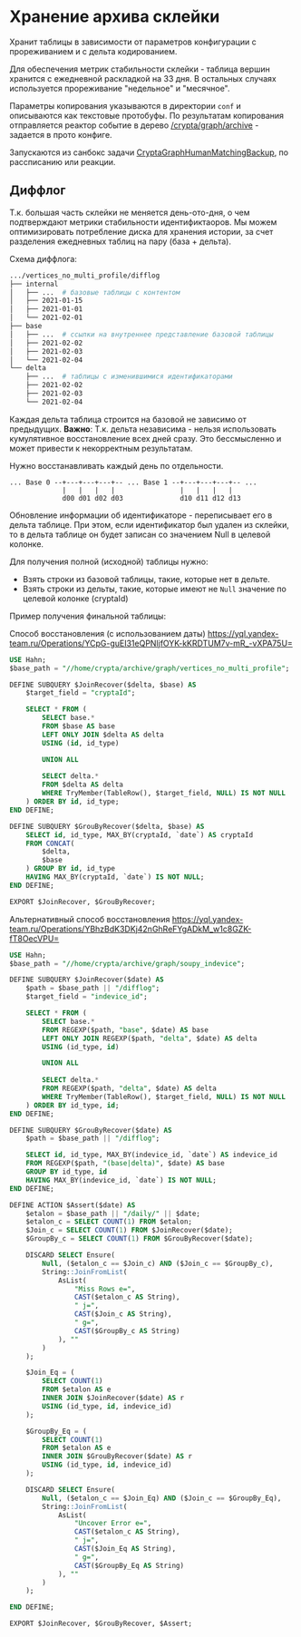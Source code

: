 Хранение архива склейки
=======================

Хранит таблицы в зависимости от параметров конфигурации с прореживанием и с дельта кодированием.

Для обеспечения метрик стабильности склейки - таблица вершин хранится с ежедневной раскладкой на 33 дня.
В остальных случаях используется прореживание "недельное" и "месячное".

Параметры копирования указываются в директории `conf` и описываются как текстовые протобуфы.
По результатам копирования отправляется реактор событие в дерево [/crypta/graph/archive](https://reactor.yandex-team.ru/browse?selected=8126289) - задается в прото конфиге.

Запускаются из санбокс задачи [CryptaGraphHumanMatchingBackup](https://a.yandex-team.ru/arc/trunk/arcadia/sandbox/projects/crypta/graph/matching/backup), по рассписанию или реакции.

## Диффлог

Т.к. большая часть склейки не меняется день-ото-дня, о чем подтверждают метрики стабильности идентификтаоров.
Мы можем оптимизировать потребление диска для хранения истории, за счет разделения ежедневных таблиц на пару (база + дельта).

Схема диффлога:

```bash
.../vertices_no_multi_profile/difflog
├── internal
│   ├── ...  # базовые таблицы с контентом
│   ├── 2021-01-15
│   ├── 2021-01-01
│   └── 2021-02-01
├── base
│   ├── ...  # ссылки на внутреннее представление базовой таблицы
│   ├── 2021-02-02
│   ├── 2021-02-03
│   └── 2021-02-04
└── delta
    ├── ...  # таблицы с изменившимися идентификаторами
    ├── 2021-02-02
    ├── 2021-02-03
    └── 2021-02-04
```

Каждая дельта таблица строится на базовой не зависимо от предыдущих.
**Важно**: Т.к. дельта независима - нельзя использовать кумулятивное восстановление всех дней сразу.
Это бессмысленно и может привести к некорректным результатам.

Нужно восстанавливать каждый день по отдельности.


```base
... Base 0 --+---+---+---+-- ... Base 1 --+---+---+---+-- ...
             |   |   |   |                |   |   |   |  
             d00 d01 d02 d03              d10 d11 d12 d13
```

Обновление информации об идентификаторе - переписывает его в дельта таблице.
При этом, если идентификатор был удален из склейки,
то в дельта таблице он будет записан со значением Null в целевой колонке.

Для получения полной (исходной) таблицы нужно:
 - Взять строки из базовой таблицы, такие, которые нет в дельте.
 - Взять строки из дельты, такие, которые имеют не `Null` значение по целевой колонке (cryptaId)

Пример получения финальной таблицы:

Способ восстановления (с использованием даты) https://yql.yandex-team.ru/Operations/YCpG-guEI31eQPNljfOYK-kKRDTUM7v-mR_-vXPA75U=

```sql
USE Hahn;
$base_path = "//home/crypta/archive/graph/vertices_no_multi_profile";

DEFINE SUBQUERY $JoinRecover($delta, $base) AS
    $target_field = "cryptaId";

    SELECT * FROM (
        SELECT base.*
        FROM $base AS base
        LEFT ONLY JOIN $delta AS delta
        USING (id, id_type)

        UNION ALL
        
        SELECT delta.*
        FROM $delta AS delta
        WHERE TryMember(TableRow(), $target_field, NULL) IS NOT NULL
    ) ORDER BY id, id_type;
END DEFINE;

DEFINE SUBQUERY $GrouByRecover($delta, $base) AS
    SELECT id, id_type, MAX_BY(cryptaId, `date`) AS cryptaId
    FROM CONCAT(
        $delta,
        $base
    ) GROUP BY id, id_type
    HAVING MAX_BY(cryptaId, `date`) IS NOT NULL;
END DEFINE;

EXPORT $JoinRecover, $GrouByRecover;
```

Альтернативный способ восстановления https://yql.yandex-team.ru/Operations/YBhzBdK3DKj42nGhReFYgADkM_w1c8GZK-fT8OecVPU=

```sql
USE Hahn;
$base_path = "//home/crypta/archive/graph/soupy_indevice";

DEFINE SUBQUERY $JoinRecover($date) AS
    $path = $base_path || "/difflog";
    $target_field = "indevice_id";

    SELECT * FROM (
        SELECT base.*
        FROM REGEXP($path, "base", $date) AS base
        LEFT ONLY JOIN REGEXP($path, "delta", $date) AS delta
        USING (id_type, id)

        UNION ALL
        
        SELECT delta.*
        FROM REGEXP($path, "delta", $date) AS delta
        WHERE TryMember(TableRow(), $target_field, NULL) IS NOT NULL
    ) ORDER BY id_type, id;
END DEFINE;

DEFINE SUBQUERY $GrouByRecover($date) AS
    $path = $base_path || "/difflog";

    SELECT id, id_type, MAX_BY(indevice_id, `date`) AS indevice_id
    FROM REGEXP($path, "(base|delta)", $date) AS base
    GROUP BY id_type, id
    HAVING MAX_BY(indevice_id, `date`) IS NOT NULL;
END DEFINE;

DEFINE ACTION $Assert($date) AS
    $etalon = $base_path || "/daily/" || $date;
    $etalon_c = SELECT COUNT(1) FROM $etalon;
    $Join_c = SELECT COUNT(1) FROM $JoinRecover($date);
    $GroupBy_c = SELECT COUNT(1) FROM $GrouByRecover($date);

    DISCARD SELECT Ensure(
        Null, ($etalon_c == $Join_c) AND ($Join_c == $GroupBy_c),
        String::JoinFromList(
            AsList(
                "Miss Rows e=",
                CAST($etalon_c AS String),
                " j=",
                CAST($Join_c AS String),
                " g=",
                CAST($GroupBy_c AS String)
            ), ""
        )
    );

    $Join_Eq = (
        SELECT COUNT(1)
        FROM $etalon AS e
        INNER JOIN $JoinRecover($date) AS r
        USING (id_type, id, indevice_id)
    );

    $GroupBy_Eq = (
        SELECT COUNT(1)
        FROM $etalon AS e
        INNER JOIN $GrouByRecover($date) AS r
        USING (id_type, id, indevice_id)
    );

    DISCARD SELECT Ensure(
        Null, ($etalon_c == $Join_Eq) AND ($Join_c == $GroupBy_Eq),
        String::JoinFromList(
            AsList(
                "Uncover Error e=",
                CAST($etalon_c AS String),
                " j=",
                CAST($Join_Eq AS String),
                " g=",
                CAST($GroupBy_Eq AS String)
            ), ""
        )
    );

END DEFINE;

EXPORT $JoinRecover, $GrouByRecover, $Assert;
```
